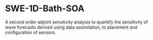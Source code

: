 # SWE-1D-Bath-SOA
A second order adjoint sensitivity analysis to quantify the sensitivity of wave forecasts derived using data assimilation, to placement and configuration of sensors.
